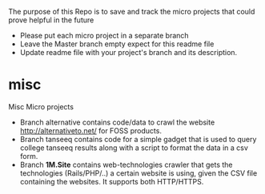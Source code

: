 
The purpose of this Repo is to save and track the micro projects that could prove helpful in the future


- Please put each micro project in a separate branch 
- Leave the Master branch empty expect for this readme file
- Update readme file with your project's branch and its description. 

# misc
Misc Micro projects 

- Branch alternative contains code/data to crawl the website http://alternativeto.net/ for FOSS products.
- Branch tanseeq contains code for a simple gadget that is used to query college tanseeq results along with a script to format the data in a csv form.
- Branch **1M.Site** contains web-technologies crawler that gets the technologies (Rails/PHP/..) a certain website is using, given the CSV file containing the websites. It supports both HTTP/HTTPS. 
